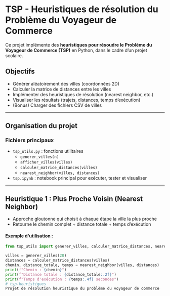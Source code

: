 # TSP - Heuristiques de résolution du Problème du Voyageur de Commerce

Ce projet implémente des **heuristiques pour résoudre le Problème du Voyageur de Commerce (TSP)** en Python, dans le cadre d’un projet scolaire.

## Objectifs

- Générer aléatoirement des villes (coordonnées 2D)
- Calculer la matrice de distances entre les villes
- Implémenter des heuristiques de résolution (nearest neighbor, etc.)
- Visualiser les résultats (trajets, distances, temps d’exécution)
- (Bonus) Charger des fichiers CSV de villes

---

## Organisation du projet

### Fichiers principaux

- `tsp_utils.py` : fonctions utilitaires
  - `generer_villes(n)`
  - `afficher_villes(villes)`
  - `calculer_matrice_distances(villes)`
  - `nearest_neighbor(villes, distances)`
- `tsp.ipynb` : notebook principal pour exécuter, tester et visualiser

---

## Heuristique 1 : Plus Proche Voisin (Nearest Neighbor)

- Approche gloutonne qui choisit à chaque étape la ville la plus proche
- Retourne le chemin complet + distance totale + temps d’exécution

#### Exemple d'utilisation :
```python
from tsp_utils import generer_villes, calculer_matrice_distances, nearest_neighbor

villes = generer_villes(20)
distances = calculer_matrice_distances(villes)
chemin, distance_totale, temps = nearest_neighbor(villes, distances)
print(f"Chemin : {chemin}")
print(f"Distance totale : {distance_totale:.2f}")
print(f"Temps d'exécution : {temps:.4f} secondes")
# tsp-heuristiques
Projet de résolution heuristique du problème du voyageur de commerce

